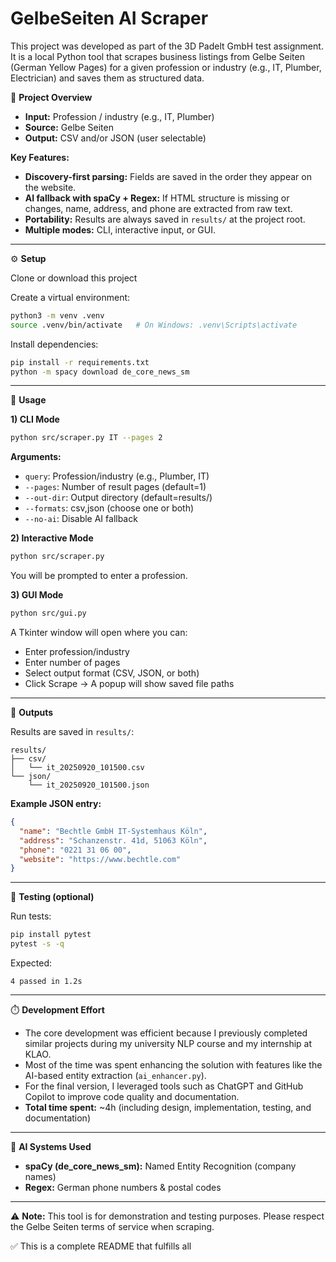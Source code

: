 # GelbeSeiten AI Scraper

This project was developed as part of the 3D Padelt GmbH test assignment.  
It is a local Python tool that scrapes business listings from Gelbe Seiten (German Yellow Pages) for a given profession or industry (e.g., IT, Plumber, Electrician) and saves them as structured data.

📌 **Project Overview**

- **Input:** Profession / industry (e.g., IT, Plumber)
- **Source:** Gelbe Seiten
- **Output:** CSV and/or JSON (user selectable)

**Key Features:**
- **Discovery-first parsing:** Fields are saved in the order they appear on the website.
- **AI fallback with spaCy + Regex:** If HTML structure is missing or changes, name, address, and phone are extracted from raw text.
- **Portability:** Results are always saved in `results/` at the project root.
- **Multiple modes:** CLI, interactive input, or GUI.

---

⚙️ **Setup**

Clone or download this project

Create a virtual environment:
```bash
python3 -m venv .venv
source .venv/bin/activate   # On Windows: .venv\Scripts\activate
```

Install dependencies:
```bash
pip install -r requirements.txt
python -m spacy download de_core_news_sm
```

---

🚀 **Usage**

**1) CLI Mode**
```bash
python src/scraper.py IT --pages 2
```
**Arguments:**
- `query`: Profession/industry (e.g., Plumber, IT)
- `--pages`: Number of result pages (default=1)
- `--out-dir`: Output directory (default=results/)
- `--formats`: csv,json (choose one or both)
- `--no-ai`: Disable AI fallback

**2) Interactive Mode**
```bash
python src/scraper.py
```
You will be prompted to enter a profession.

**3) GUI Mode**
```bash
python src/gui.py
```
A Tkinter window will open where you can:
- Enter profession/industry
- Enter number of pages
- Select output format (CSV, JSON, or both)
- Click Scrape → A popup will show saved file paths

---

📂 **Outputs**

Results are saved in `results/`:
```
results/
├── csv/
│   └── it_20250920_101500.csv
└── json/
    └── it_20250920_101500.json
```

**Example JSON entry:**
```json
{
  "name": "Bechtle GmbH IT-Systemhaus Köln",
  "address": "Schanzenstr. 41d, 51063 Köln",
  "phone": "0221 31 06 00",
  "website": "https://www.bechtle.com"
}
```

---

🧪 **Testing (optional)**

Run tests:
```bash
pip install pytest
pytest -s -q
```
Expected:
```
4 passed in 1.2s
```

---

⏱️ **Development Effort**

- The core development was efficient because I previously completed similar projects during my university NLP course and my internship at KLAO.
- Most of the time was spent enhancing the solution with features like the AI-based entity extraction (`ai_enhancer.py`).
- For the final version, I leveraged tools such as ChatGPT and GitHub Copilot to improve code quality and documentation.
- **Total time spent:** ~4h (including design, implementation, testing, and documentation)
---

🧠 **AI Systems Used**

- **spaCy (de_core_news_sm):** Named Entity Recognition (company names)
- **Regex:** German phone numbers & postal codes

---

⚠️ **Note:** This tool is for demonstration and testing purposes. Please respect the Gelbe Seiten terms of service when scraping.

✅ This is a complete README that fulfills all